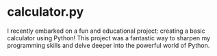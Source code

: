 # calculator.py
I recently embarked on a fun and educational project: creating a basic calculator using Python! This project was a fantastic way to sharpen my programming skills and delve deeper into the powerful world of Python.
